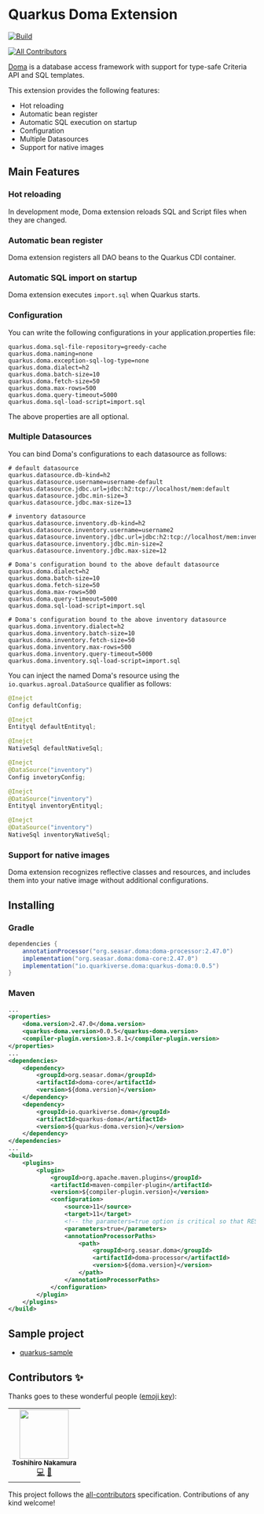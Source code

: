 # Quarkus Doma Extension
[![Build](https://github.com/quarkiverse/quarkiverse-doma/workflows/Build/badge.svg)](https://github.com/quarkiverse/quarkiverse-doma/actions?query=workflow%3ABuild)
<!-- ALL-CONTRIBUTORS-BADGE:START - Do not remove or modify this section -->
[![All Contributors](https://img.shields.io/badge/all_contributors-1-orange.svg?style=flat-square)](#contributors-)
<!-- ALL-CONTRIBUTORS-BADGE:END -->

[Doma](https://github.com/domaframework/doma) is a database access framework with support for type-safe Criteria API and SQL templates.

This extension provides the following features:

- Hot reloading
- Automatic bean register
- Automatic SQL execution on startup
- Configuration
- Multiple Datasources
- Support for native images

## Main Features

### Hot reloading

In development mode, Doma extension reloads SQL and Script files when they are changed.

### Automatic bean register

Doma extension registers all DAO beans to the Quarkus CDI container.

### Automatic SQL import on startup

Doma extension executes ``import.sql`` when Quarkus starts.

### Configuration

You can write the following configurations in your application.properties file: 

```
quarkus.doma.sql-file-repository=greedy-cache
quarkus.doma.naming=none
quarkus.doma.exception-sql-log-type=none
quarkus.doma.dialect=h2
quarkus.doma.batch-size=10
quarkus.doma.fetch-size=50
quarkus.doma.max-rows=500
quarkus.doma.query-timeout=5000
quarkus.doma.sql-load-script=import.sql
```

The above properties are all optional.

### Multiple Datasources

You can bind Doma's configurations to each datasource as follows:

```
# default datasource
quarkus.datasource.db-kind=h2
quarkus.datasource.username=username-default
quarkus.datasource.jdbc.url=jdbc:h2:tcp://localhost/mem:default
quarkus.datasource.jdbc.min-size=3
quarkus.datasource.jdbc.max-size=13

# inventory datasource
quarkus.datasource.inventory.db-kind=h2
quarkus.datasource.inventory.username=username2
quarkus.datasource.inventory.jdbc.url=jdbc:h2:tcp://localhost/mem:inventory
quarkus.datasource.inventory.jdbc.min-size=2
quarkus.datasource.inventory.jdbc.max-size=12

# Doma's configuration bound to the above default datasource
quarkus.doma.dialect=h2
quarkus.doma.batch-size=10
quarkus.doma.fetch-size=50
quarkus.doma.max-rows=500
quarkus.doma.query-timeout=5000
quarkus.doma.sql-load-script=import.sql

# Doma's configuration bound to the above inventory datasource
quarkus.doma.inventory.dialect=h2
quarkus.doma.inventory.batch-size=10
quarkus.doma.inventory.fetch-size=50
quarkus.doma.inventory.max-rows=500
quarkus.doma.inventory.query-timeout=5000
quarkus.doma.inventory.sql-load-script=import.sql
```

You can inject the named Doma's resource 
using the `io.quarkus.agroal.DataSource` qualifier as follows:

```java
@Inejct
Config defaultConfig;

@Inejct
Entityql defaultEntityql;

@Inejct
NativeSql defaultNativeSql;

@Inejct
@DataSource("inventory")
Config invetoryConfig;

@Inejct
@DataSource("inventory")
Entityql inventoryEntityql;

@Inejct
@DataSource("inventory")
NativeSql inventoryNativeSql;
```

### Support for native images

Doma extension recognizes reflective classes and resources,
and includes them into your native image without additional configurations.

## Installing

### Gradle

```groovy
dependencies {
    annotationProcessor("org.seasar.doma:doma-processor:2.47.0")
    implementation("org.seasar.doma:doma-core:2.47.0")
    implementation("io.quarkiverse.doma:quarkus-doma:0.0.5")
}
```

### Maven

```xml
...
<properties>
    <doma.version>2.47.0</doma.version>
    <quarkus-doma.version>0.0.5</quarkus-doma.version>
    <compiler-plugin.version>3.8.1</compiler-plugin.version>
</properties>
...
<dependencies>
    <dependency>
        <groupId>org.seasar.doma</groupId>
        <artifactId>doma-core</artifactId>
        <version>${doma.version}</version>
    </dependency>
    <dependency>
        <groupId>io.quarkiverse.doma</groupId>
        <artifactId>quarkus-doma</artifactId>
        <version>${quarkus-doma.version}</version>
    </dependency>
</dependencies>
...
<build>
    <plugins>
        <plugin>
            <groupId>org.apache.maven.plugins</groupId>
            <artifactId>maven-compiler-plugin</artifactId>
            <version>${compiler-plugin.version}</version>
            <configuration>
                <source>11</source>
                <target>11</target>
                <!-- the parameters=true option is critical so that RESTEasy works fine -->
                <parameters>true</parameters>
                <annotationProcessorPaths>
                    <path>
                        <groupId>org.seasar.doma</groupId>
                        <artifactId>doma-processor</artifactId>
                        <version>${doma.version}</version>
                    </path>
                </annotationProcessorPaths>
            </configuration>
        </plugin>
    </plugins>
</build>
```

## Sample project

- [quarkus-sample](https://github.com/domaframework/quarkus-sample)

## Contributors ✨

Thanks goes to these wonderful people ([emoji key](https://allcontributors.org/docs/en/emoji-key)):

<!-- ALL-CONTRIBUTORS-LIST:START - Do not remove or modify this section -->
<!-- prettier-ignore-start -->
<!-- markdownlint-disable -->
<table>
  <tr>
    <td align="center"><a href="https://github.com/nakamura-to"><img src="https://avatars3.githubusercontent.com/u/404633?v=4" width="100px;" alt=""/><br /><sub><b>Toshihiro Nakamura</b></sub></a><br /><a href="https://github.com/quarkiverse/quarkiverse-doma/commits?author=nakamura-to" title="Code">💻</a> <a href="#maintenance-nakamura-to" title="Maintenance">🚧</a></td>
  </tr>
</table>

<!-- markdownlint-enable -->
<!-- prettier-ignore-end -->
<!-- ALL-CONTRIBUTORS-LIST:END -->

This project follows the [all-contributors](https://github.com/all-contributors/all-contributors) specification. Contributions of any kind welcome!